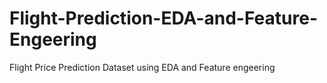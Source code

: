 # Flight-Prediction-EDA-and-Feature-Engeering
Flight Price Prediction Dataset using EDA and Feature engeering
